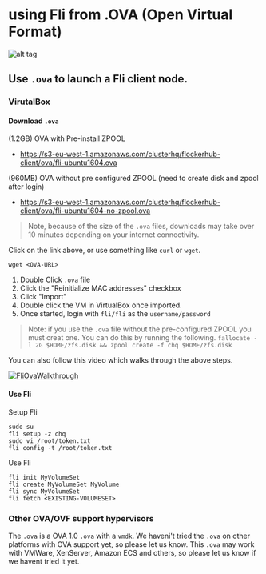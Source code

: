 # using Fli from .OVA (Open Virtual Format)

![alt tag](http://i.imgur.com/mByy4H6.jpg)

## Use `.ova` to launch a Fli client node.

### VirutalBox

#### Download `.ova`

(1.2GB) OVA with Pre-install ZPOOL
 - https://s3-eu-west-1.amazonaws.com/clusterhq/flockerhub-client/ova/fli-ubuntu1604.ova

(960MB) OVA without pre configured ZPOOL (need to create disk and zpool after login)
 - https://s3-eu-west-1.amazonaws.com/clusterhq/flockerhub-client/ova/fli-ubuntu1604-no-zpool.ova


> Note, because of the size of the `.ova` files, downloads may take over 10 minutes depending on your internet connectivity.

Click on the link above, or use something like `curl` or `wget`.
```
wget <OVA-URL>
```


1. Double Click `.ova` file
2. Click the "Reinitialize MAC addresses" checkbox
3. Click "Import"
4. Double click the VM in VirtualBox once imported.
5. Once started, login with `fli/fli` as the `username/password`

> Note: if you use the `.ova` file without the pre-configured ZPOOL you must creat one. You can do this by running the following. `fallocate -l 2G $HOME/zfs.disk && zpool create -f chq $HOME/zfs.disk`

You can also follow this video which walks through the above steps.

[![FliOvaWalkthrough](https://img.youtube.com/vi/W_haxK6C-nc/0.jpg)](https://www.youtube.com/watch?v=W_haxK6C-nc)

#### Use Fli

Setup Fli
```
sudo su
fli setup -z chq
sudo vi /root/token.txt
fli config -t /root/token.txt
```

Use Fli
```
fli init MyVolumeSet
fli create MyVolumeSet MyVolume
fli sync MyVolumeSet
fli fetch <EXISTING-VOLUMESET>
```


### Other OVA/OVF support hypervisors

The `.ova` is a OVA 1.0 `.ova` with a `vmdk`. We haveni't tried the `.ova` on other platforms with OVA support yet, so please let us know. This `.ova` may work with VMWare, XenServer, Amazon ECS and others, so please let us know if we havent tried it yet.


